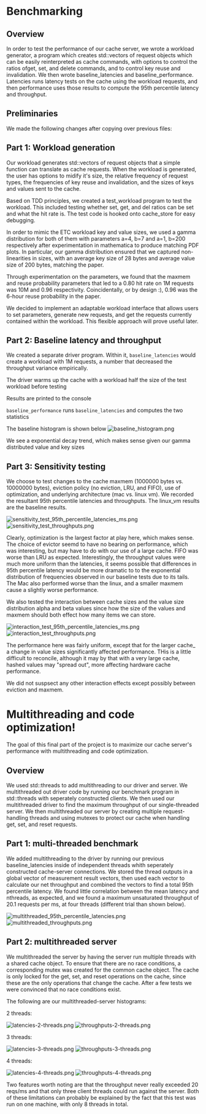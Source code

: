 



# Benchmarking


## Overview

In order to test the performance of our cache server, we wrote a workload generator, a program which creates std::vectors of request objects which can be easily reinterpreted as cache commands, with options to control the ratios ofget, set, and delete commands, and to control key reuse and invalidation. We then wrote baseline_latencies and baseline_performance. Latencies runs latency tests on the cache using the workload requests, and then performance uses those results to compute the 95th percentile latency and throughput.

## Preliminaries

We made the following changes after copying over previous files:

## Part 1: Workload generation 


Our workload generates std::vectors of request objects that a simple function can translate as cache requests. When the workload is generated, the user has options to midify it's size, the relative frequency of request types, the frequencies of key reuse and invalidation, and the sizes of keys and values sent to the cache.

Based on TDD principles, we created a test_workload program to test the workload. This included testing whether set, get, and del ratios can be set and what the hit rate is. The test code is hooked onto cache_store for easy debugging.

In order to mimic the ETC workload key and value sizes, we used a gamma distribution for both of them with parameters a=4, b=7 and a=1, b=200 respectively after experimentation in mathematica to produce matching PDF plots. In particular, our gamma distribution ensured that we captured non-linearities in sizes, with an average key size of 28 bytes and average value size of 200 bytes, matching the paper. 

Through experimentation on the parameters, we found that the maxmem and reuse probability parameters that led to a 0.80 hit rate on 1M requests was 10M and 0.96 respectivity. Coincidentally, or by design :), 0.96 was the 6-hour reuse probability in the paper.

We decided to implement an adaptable workload interface that allows users to set parameters, generate new requests, and get the requests currently contained within the workload. This flexible approach will prove useful later.



## Part 2: Baseline latency and throughput 

We created a separate driver program. Within it, `baseline_latencies` would create a workload with 1M requests, a number that decreased the throughput variance empirically. 

The driver warms up the cache with a workload half the size of the test workload before testing

Results are printed to the console

`baseline_performance` runs `baseline_latencies` and computes the two statistics

The baseline histogram is shown below
![baseline_histogram.png](baseline_histogram.png?raw=true)

We see a exponential decay trend, which makes sense given our gamma distributed value and key sizes


## Part 3: Sensitivity testing 

We choose to test changes to the cache maxmem (1000000 bytes vs. 10000000 bytes), eviction policy (no eviction, LRU, and FIFO), use of optimization, and underlying architecture (mac vs. linux vm). We recorded the resultant 95th percentile latencies and throughputs. The linux_vm results are the baseline results.

![sensitivity_test_95th_percentile_latencies_ms.png](sensitivity_test_95th_percentile_latencies_ms.png?raw=true)
![sensitivity_test_throughputs.png](sensitivity_test_throughputs.png?raw=true)

Clearly, optimization is the largest factor at play here, which makes sense. The choice of evictor seemd to have no bearing on performance, which was interesting, but may have to do with our use of a large cache. FIFO was worse than LRU as expected. Interestingly, the throughput values were much more uniform than the latencies, it seems possible that differences in 95th percentile latency would be more dramatic to to the exponential distribution of frequencies observed in our baseline tests due to its tails. The Mac also performed worse than the linux, and a smaller maxmem cause a slightly worse performance. 

We also tested the interaction between cache sizes and the value size distribution alpha and beta values since how the size of the values and maxmem should both effect how many items we can store. 

![interaction_test_95th_percentile_latencies_ms.png](interaction_test_95th_percentile_latencies_ms.png?raw=true)
![interaction_test_throughputs.png](interaction_test_throughputs.png?raw=true)

The performance here was fairly uniform, except that for the larger cache_ a change in value sizes significantly affected performance. THis is a little difficult to reconcile, although it may by that with a very large cache, hashed values may "spread out", more affecting hardware cache performance.


We did not suspsect any other interaction effects except possibly between eviction and maxmem. 


# Multithreading and code optimization!

The goal of this final part of the project is to maximize our cache server's performance with multithreading and code optimization.

## Overview

We used std::threads to add multithreading to our driver and server. We multithreaded out driver code by running our benchmark program in std::threads with seperately constructed clients. We then used our multithreaded driver to find the maximum throughput of our single-threaded server. We then multithreaded our server by creating multiple request-handling threads and using mutexes to protect our cache when handling get, set, and reset requests. 

## Part 1: multi-threaded benchmark

We added multithreading to the driver by running our previous baseline_latencies inside of independent threads whith seperately constructed cache-server connections. We stored the thread outputs in a global vector of measurement result vectors, then used each vector to calculate our net throughput and combined the vectors to find a total 95th percentile latency. We found little correlation between the mean latency and nthreads, as expected, and we found a maximum unsaturated throughput of 20.1 requests per ms, at four threads (different trial than shown below).

![multithreaded_95th_percentile_latencies.png](multithreaded_95th_percentile_latencies.png?raw=true)
![multithreaded_throughputs.png](multithreaded_throughputs.png?raw=true)

## Part 2: multithreaded server 

We multithreaded the server by having the server run multiple threads with a shared cache object. To ensure that there are no race conditions, a corresponding mutex was created for the common cache object. The cache is only locked for the get, set, and reset operations on the cache, since these are the only operations that change the cache. After a few tests we were convinced that no race conditions exist. 

The following are our multithreaded-server histograms:

2 threads:

![latencies-2-threads.png](latencies-2-threads.png?raw=true)
![throughputs-2-threads.png](throughputs-2-threads.png?raw=true)

3 threads:

![latencies-3-threads.png](latencies-3-threads.png?raw=true)
![throughputs-3-threads.png](throughputs-3-threads.png?raw=true)

4 threads:

![latencies-4-threads.png](latencies-4-threads.png?raw=true)
![throughputs-4-threads.png](throughputs-4-threads.png?raw=true)

Two features worth noting are that the throughput never really exceeded 20 reqs/ms and that only three client threads could run against the server. Both of these limitations can probably be explained by the fact that this test was run on one machine, with only 8 threads in total.

